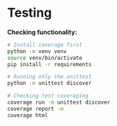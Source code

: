# Testing

**Checking functionality:**

``` bash
# Install coverage first
python -m venv venv
source venv/bin/activate
pip install -r requirements

# Running only the unittest
python -m unittest discover

# Checking test coveraging
coverage run -m unittest discover
coverage report -m
coverage html
```